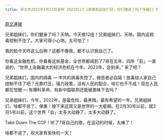 ```yaml
---
title: 郭文贵2022年1月23日盖特 20220123_1尊敬和战友们好，你们健身了吗？传播CC P病毒．疫苗解药的真相了吗？一切都已经开始！
---
```


[原文連接](https://gnews.org/ThreadView/53479270)

兄弟姐妹们，你们健身了吗？天呐，今天做12组！兄弟姐妹们，天呐，国内这病毒控制不住了。大家可得小心呐，太可怕了！


我的脸今天咋这么白啊？这都不像我，都不认识我自己了。


你看这金融危机，你看看这些基金，全世界都闻到了7哥在五年、四年「前」一直说的，“世界上金融最大的经济危机在今年，2022年，会到来。” 来了吧？


兄弟姐妹们，国内的病毒 — 中共的病毒失控了。做恶者必自毙！放毒给人家自己控制不住了吧？光靠打压，强力政策，没有人民的配合，啥它也干不成！现在人民都在觉醒 — 有爆料革命，有新中国联邦还能被愚昧下去吗？


兄弟姐妹们，今年，2022年，是最危险，最黑暗，最有希望的一年。兄弟姐妹们，啥都不说了，保重！接下来这周又是世界的一大星期。在2月30号以前，就3月5号以前，这个世界「会」太多大动静了，太多大动静了。


Take Down The CCP！听了7哥自己的歌，在运动的时候，太棒了！


啥都不说了，祝大家有愉快的一天！

